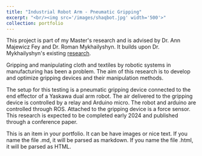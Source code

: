 ```yaml
---
title: "Industrial Robot Arm - Pneumatic Gripping"
excerpt: "<br/><img src='/images/shaqbot.jpg' width='500'>"
collection: portfolio
---
```


This project is part of my Master's research and is advised by Dr. Ann Majewicz Fey and Dr. Roman Mykhailyshyn. It builds upon Dr. Mykhailyshyn's existing [research](https://romanmykhailyshyn.github.io/portfolio/portfolio-1/).

Gripping and manipulating cloth and textiles by robotic systems in manufacturing has been a problem. The aim of this research is to develop and optimize gripping devices and their manipulation methods.

The setup for this testing is a pneumatic gripping device connected to the end effector of a Yaskawa dual arm robot. The air delivered to the gripping device is controlled by a relay and Arduino micro. The robot and arduino are controlled through ROS. Attached to the gripping device is a force sensor. This research is expected to be completed early 2024 and published through a conference paper.



This is an item in your portfolio. It can be have images or nice text. If you name the file .md, it will be parsed as markdown. If you name the file .html, it will be parsed as HTML. 
